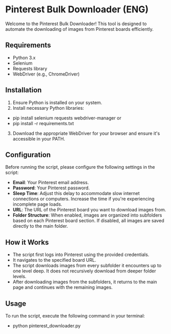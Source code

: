 # Pinterest Bulk Downloader (ENG)

Welcome to the Pinterest Bulk Downloader! This tool is designed to automate the downloading of images from Pinterest boards efficiently.

## Requirements

- Python 3.x
- Selenium
- Requests library
- WebDriver (e.g., ChromeDriver)

## Installation

1. Ensure Python is installed on your system.
2. Install necessary Python libraries:

- pip install selenium requests webdriver-manager
  or
- pip install -r requirements.txt

3. Download the appropriate WebDriver for your browser and ensure it's accessible in your PATH.

## Configuration

Before running the script, please configure the following settings in the script:

- **Email**: Your Pinterest email address.
- **Password**: Your Pinterest password.
- **Sleep Time**: Adjust this delay to accommodate slow internet connections or computers. Increase the time if you're experiencing incomplete page loads.
- **URL**: The URL of the Pinterest board you want to download images from.
- **Folder Structure**: When enabled, images are organized into subfolders based on each Pinterest board section. If disabled, all images are saved directly to the main folder.

## How it Works

- The script first logs into Pinterest using the provided credentials.
- It navigates to the specified board URL.
- The script downloads images from every subfolder it encounters up to one level deep. It does not recursively download from deeper folder levels.
- After downloading images from the subfolders, it returns to the main page and continues with the remaining images.

## Usage

To run the script, execute the following command in your terminal:

- python pinterest_downloader.py
